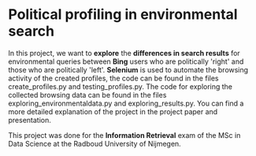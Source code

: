 # Political profiling in environmental search 
In this project, we want to **explore** the **differences in search results** for environmental queries between **Bing** users who are politically 'right' and those 
who are politically 'left'. **Selenium** is used to automate the browsing activity of the created profiles, the code can be found in the files create_profiles.py 
and testing_profiles.py. The code for exploring the collected browsing data can be found in the files exploring_environmentaldata.py and exploring_results.py. 
You can find a more detailed explanation of the project in the project paper and presentation.

This project was done for the **Information Retrieval** exam of the MSc in Data Science at the Radboud University of Nijmegen. 
